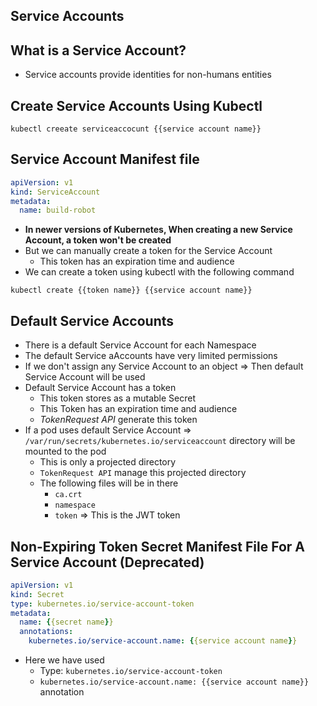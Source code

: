 ## Service Accounts

## What is a Service Account?

* Service accounts provide identities for non-humans entities

## Create Service Accounts Using Kubectl

```shell
kubectl creeate serviceaccocunt {{service account name}}
```

## Service Account Manifest file

```yaml
apiVersion: v1
kind: ServiceAccount
metadata:
  name: build-robot
```
* **In newer versions of Kubernetes, When creating a new Service Account, a token won't be created**
* But we can manually create a token for the Service Account
  * This token has an expiration time and audience
* We can create a token using kubectl with the following command

```shell
kubectl create {{token name}} {{service account name}}
```

## Default Service Accounts

* There is a default Service Account for each Namespace
* The default Service aAccounts have very limited permissions
* If we don't assign any Service Account to an object => Then default Service Account will be used
* Default Service Account has a token
  * This token stores as a mutable Secret
  * This Token has an expiration time and audience
  * *TokenRequest API* generate this token
* If a pod uses default Service Account => `/var/run/secrets/kubernetes.io/serviceaccount` directory will be mounted to the pod
  * This is only a projected directory
  * `TokenRequest API` manage this projected directory
  * The following files will be in there
    * `ca.crt`
    * `namespace`
    * `token` => This is the JWT token

## Non-Expiring Token Secret Manifest File For A Service Account (Deprecated)

```yaml
apiVersion: v1
kind: Secret
type: kubernetes.io/service-account-token
metadata:
  name: {{secret name}}
  annotations:
    kubernetes.io/service-account.name: {{service account name}}
```

* Here we have used
  * Type: `kubernetes.io/service-account-token`
  * `kubernetes.io/service-account.name: {{service account name}}` annotation
